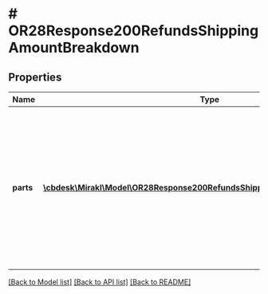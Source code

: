 # # OR28Response200RefundsShippingAmountBreakdown

## Properties

Name | Type | Description | Notes
------------ | ------------- | ------------- | -------------
**parts** | [**\cbdesk\Mirakl\Model\OR28Response200RefundsShippingAmountBreakdownParts[]**](OR28Response200RefundsShippingAmountBreakdownParts.md) | The parts which constitute the total amount. &lt;br/&gt;Each part can have different invoicing rules. The sum of the amount of each part is equal to the total amount. Multiple parts can be returned in tax mode TAX_INCLUDED. | [optional]

[[Back to Model list]](../../README.md#models) [[Back to API list]](../../README.md#endpoints) [[Back to README]](../../README.md)
